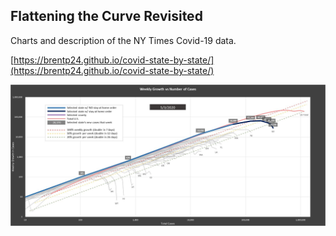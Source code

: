 ## Flattening the Curve Revisited

Charts and description of the NY Times Covid-19 data.  

[https://brentp24.github.io/covid-state-by-state/](https://brentp24.github.io/covid-state-by-state/)

![assets/Picture1.jpg](assets/Picture1.jpg)


